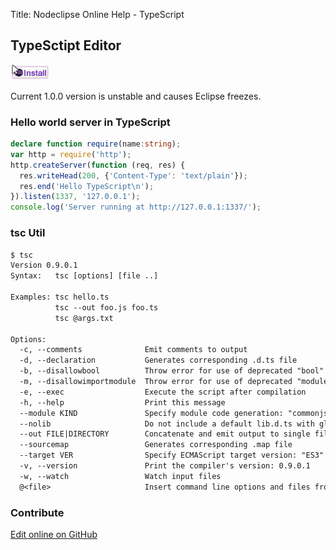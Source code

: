 Title:  Nodeclipse Online Help - TypeScript  



## TypeSctipt Editor

<a href="http://marketplace.eclipse.org/marketplace-client-intro?mpc_install=1060522" class="drag">
<img src="images/installbutton.png"></a>

Current 1.0.0 version is unstable and causes Eclipse freezes.

### Hello world server in TypeScript

```typescript
declare function require(name:string);
var http = require('http');
http.createServer(function (req, res) {
  res.writeHead(200, {'Content-Type': 'text/plain'});
  res.end('Hello TypeScript\n');
}).listen(1337, '127.0.0.1');
console.log('Server running at http://127.0.0.1:1337/');
```	
	
### tsc Util

```txt
$ tsc
Version 0.9.0.1
Syntax:   tsc [options] [file ..]

Examples: tsc hello.ts
          tsc --out foo.js foo.ts
          tsc @args.txt

Options:
  -c, --comments              Emit comments to output
  -d, --declaration           Generates corresponding .d.ts file
  -b, --disallowbool          Throw error for use of deprecated "bool" type
  -m, --disallowimportmodule  Throw error for use of deprecated "module" keyword when referencing an external module. Only allow "require" keyword.
  -e, --exec                  Execute the script after compilation
  -h, --help                  Print this message
  --module KIND               Specify module code generation: "commonjs" (default) or "amd"
  --nolib                     Do not include a default lib.d.ts with global declarations
  --out FILE|DIRECTORY        Concatenate and emit output to single file | Redirect output structure to the directory
  --sourcemap                 Generates corresponding .map file
  --target VER                Specify ECMAScript target version: "ES3" (default), or "ES5"
  -v, --version               Print the compiler's version: 0.9.0.1
  -w, --watch                 Watch input files
  @<file>                     Insert command line options and files from a file.	
  ```
  
### Contribute

<a href="https://github.com/Nodeclipse/nodeclipse-1/blob/master/org.nodeclipse.help/contents/typescript.md" target="_blank">Edit online on GitHub</a>
  